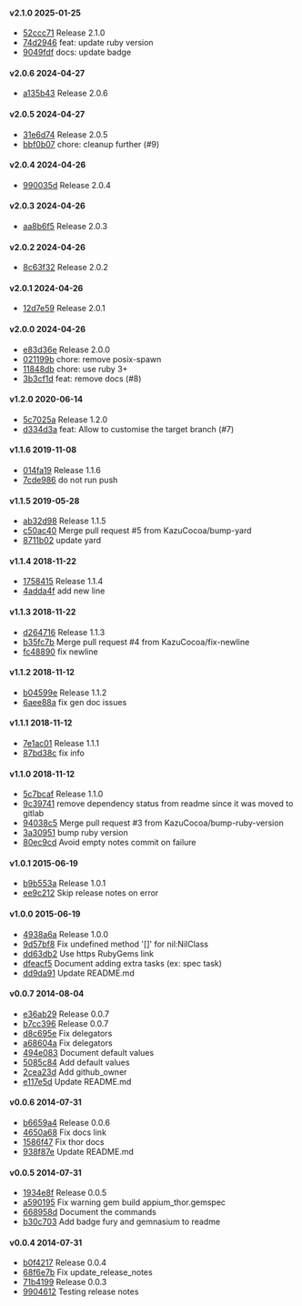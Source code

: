 #### v2.1.0 2025-01-25

- [52ccc71](https://github.com/appium/appium_thor/commit/52ccc7110becccfe7d91d1333ac25ae0c2298117) Release 2.1.0
- [74d2946](https://github.com/appium/appium_thor/commit/74d2946fe8cfbf5af710785cbff3be1dfc45a2f1) feat: update ruby version
- [9049fdf](https://github.com/appium/appium_thor/commit/9049fdf6272c9f68fe3f8f19a01b3a4768c111a6) docs: update badge


#### v2.0.6 2024-04-27

- [a135b43](https://github.com/appium/appium_thor/commit/a135b43f742cb1aa7acc2269502b010fed518b29) Release 2.0.6


#### v2.0.5 2024-04-27

- [31e6d74](https://github.com/appium/appium_thor/commit/31e6d7494e0402604e3ce8b10d426684e05c16a9) Release 2.0.5
- [bbf0b07](https://github.com/appium/appium_thor/commit/bbf0b07eecbb11e9d02e5b772ec3601f140f44f4) chore: cleanup further (#9)


#### v2.0.4 2024-04-26

- [990035d](https://github.com/appium/appium_thor/commit/990035d4a2c9dfab8757211b47d2cdf6bc5a1828) Release 2.0.4


#### v2.0.3 2024-04-26

- [aa8b6f5](https://github.com/appium/appium_thor/commit/aa8b6f51a53fd1791de11d42c4bacdf8bd25ccae) Release 2.0.3


#### v2.0.2 2024-04-26

- [8c63f32](https://github.com/appium/appium_thor/commit/8c63f32fdb00c07803de7e35d4b8d521c230092c) Release 2.0.2


#### v2.0.1 2024-04-26

- [12d7e59](https://github.com/appium/appium_thor/commit/12d7e59aa1cb41dcb0731e94bb183daead92c9ba) Release 2.0.1


#### v2.0.0 2024-04-26

- [e83d36e](https://github.com/appium/appium_thor/commit/e83d36e65c48dcfc71b00d28837a4c57517cc6b2) Release 2.0.0
- [021199b](https://github.com/appium/appium_thor/commit/021199b3bb179432cac93709292a275470f4bca7) chore: remove posix-spawn
- [11848db](https://github.com/appium/appium_thor/commit/11848db549003ba9b267622eb3e2677c4b9a004d) chore: use ruby 3+
- [3b3cf1d](https://github.com/appium/appium_thor/commit/3b3cf1d278ec18923875c5469e4e1da31df92472) feat: remove docs (#8)


#### v1.2.0 2020-06-14

- [5c7025a](https://github.com/appium/appium_thor/commit/5c7025a14e9a6dba1ff0f69b733983d965e9c2ee) Release 1.2.0
- [d334d3a](https://github.com/appium/appium_thor/commit/d334d3af298f2bde9dd828d015ac8fd6a096a8e4) feat: Allow to customise the target branch (#7)


#### v1.1.6 2019-11-08

- [014fa19](https://github.com/appium/appium_thor/commit/014fa19e5a2cf8d2d8d85fbd3d139b9c7d67fb50) Release 1.1.6
- [7cde986](https://github.com/appium/appium_thor/commit/7cde98641bef47ed92ecb5f5be03418283175bc6) do not run push


#### v1.1.5 2019-05-28

- [ab32d98](https://github.com/appium/appium_thor/commit/ab32d98572d23a69e17355fb831485c3fd51405d) Release 1.1.5
- [c50ac40](https://github.com/appium/appium_thor/commit/c50ac40a5b5a8fd1533dc1a177130a72dc4e69ff) Merge pull request #5 from KazuCocoa/bump-yard
- [8711b02](https://github.com/appium/appium_thor/commit/8711b02cd57602eea636f4df0c97bd24fdd5e8a8) update yard


#### v1.1.4 2018-11-22

- [1758415](https://github.com/appium/appium_thor/commit/1758415f0676af855b8a522e647e1d5eebfc71ad) Release 1.1.4
- [4adda4f](https://github.com/appium/appium_thor/commit/4adda4f099e75d4c97cdd69a5db69bfb029fd390) add new line


#### v1.1.3 2018-11-22

- [d264716](https://github.com/appium/appium_thor/commit/d264716b17dd0bca5ca704712084b7a5500d9d4a) Release 1.1.3
- [b35fc7b](https://github.com/appium/appium_thor/commit/b35fc7bc84151def687c430f91948a1dc3509dbc) Merge pull request #4 from KazuCocoa/fix-newline
- [fc48890](https://github.com/appium/appium_thor/commit/fc4889026ae92b828ce8be98ad67a5a46dca2af3) fix newline


#### v1.1.2 2018-11-12

- [b04599e](https://github.com/appium/appium_thor/commit/b04599e462699083201e21ae6d7e4a0b4e90a1e9) Release 1.1.2
- [6aee88a](https://github.com/appium/appium_thor/commit/6aee88afb1467b39bdfea06a9e5e8f3cad3a879d) fix gen doc issues


#### v1.1.1 2018-11-12

- [7e1ac01](https://github.com/appium/appium_thor/commit/7e1ac01f1398a10f22b36bd230ea8ea74937cbed) Release 1.1.1
- [87bd38c](https://github.com/appium/appium_thor/commit/87bd38cf9b64761f59d97a71ad04308a75bb1a77) fix info


#### v1.1.0 2018-11-12

- [5c7bcaf](https://github.com/appium/appium_thor/commit/5c7bcaff616abd2b0593f056a940d64f5b0ce3c2) Release 1.1.0
- [9c39741](https://github.com/appium/appium_thor/commit/9c3974152191d983cad71cc60b412ff1788d973c) remove dependency status from readme since it was moved to gitlab
- [94038c5](https://github.com/appium/appium_thor/commit/94038c50da0683c308dd251759d743190cbe53bc) Merge pull request #3 from KazuCocoa/bump-ruby-version
- [3a30951](https://github.com/appium/appium_thor/commit/3a309515c46fec8424bacdcc929e6c1e56b50066) bump ruby version
- [80ec9cd](https://github.com/appium/appium_thor/commit/80ec9cdd97fc1dd2d7d857674ab2629571cd9fea) Avoid empty notes commit on failure


#### v1.0.1 2015-06-19

- [b9b553a](https://github.com/appium/appium_thor/commit/b9b553ae60ea2b1d435560aae5f08c7798b6f52d) Release 1.0.1
- [ee9c212](https://github.com/appium/appium_thor/commit/ee9c212b01545a2e5d54c7d1ec3076a071a4ea35) Skip release notes on error


#### v1.0.0 2015-06-19

- [4938a6a](https://github.com/appium/appium_thor/commit/4938a6adcc98a5ebbca28b96280c66bce4ee0ff8) Release 1.0.0
- [9d57bf8](https://github.com/appium/appium_thor/commit/9d57bf82f4ed60b07108ff8300eb9d51ce05474a) Fix undefined method '[]' for nil:NilClass
- [dd63db2](https://github.com/appium/appium_thor/commit/dd63db2c1cda0bd585756b852d717260ac6ded70) Use https RubyGems link
- [dfeacf5](https://github.com/appium/appium_thor/commit/dfeacf5c16d0db32130d77b809b3c2f966c74551) Document adding extra tasks (ex: spec task)
- [dd9da91](https://github.com/appium/appium_thor/commit/dd9da91377d1bfc72de5dae167444f9dea18d150) Update README.md


#### v0.0.7 2014-08-04

- [e36ab29](https://github.com/appium/appium_thor/commit/e36ab29971eb4ccc0b5b4527f23dbb34bf590107) Release 0.0.7
- [b7cc396](https://github.com/appium/appium_thor/commit/b7cc3965b33020e599e83188efafbd946472f728) Release 0.0.7
- [d8c695e](https://github.com/appium/appium_thor/commit/d8c695e344c2cddd315c644c0363176e01fac323) Fix delegators
- [a68604a](https://github.com/appium/appium_thor/commit/a68604a1f76827fb3b4b3fcbedd8a1eacc818005) Fix delegators
- [494e083](https://github.com/appium/appium_thor/commit/494e08359e8dcff04cf85d06b6a13ce6043f8c8b) Document default values
- [5085c84](https://github.com/appium/appium_thor/commit/5085c849829a770e34e7e1f2a70a1dba61ef229d) Add default values
- [2cea23d](https://github.com/appium/appium_thor/commit/2cea23dbc055006d17ceb8aef2f25341ea765aa4) Add github_owner
- [e117e5d](https://github.com/appium/appium_thor/commit/e117e5dead6c67a9dc47fbf697358d91246ad414) Update README.md


#### v0.0.6 2014-07-31

- [b6659a4](https://github.com/appium/appium_thor/commit/b6659a4ea55c99cf68707f75d02ef29062760a00) Release 0.0.6
- [4650a68](https://github.com/appium/appium_thor/commit/4650a68713b0f7937cf3be6f96e06916c0f78bb4) Fix docs link
- [1586f47](https://github.com/appium/appium_thor/commit/1586f4789aa8db3284f8f274eaf57b50f94f6d0e) Fix thor docs
- [938f87e](https://github.com/appium/appium_thor/commit/938f87ea1bd081297af0b1e94e427409f0e3c9d0) Update README.md


#### v0.0.5 2014-07-31

- [1934e8f](https://github.com/appium/appium_thor/commit/1934e8f05cf7eb9b2c8e0da76eb1ebb895511f2f) Release 0.0.5
- [a590195](https://github.com/appium/appium_thor/commit/a59019548b4b3e64209b3f04fc8a21e93068c789) Fix warning gem build appium_thor.gemspec
- [668958d](https://github.com/appium/appium_thor/commit/668958df039878e0b71ab2e74f1b1836510264d7) Document the commands
- [b30c703](https://github.com/appium/appium_thor/commit/b30c703152ac02e8774ad30bf404982fbb62c567) Add badge fury and gemnasium to readme


#### v0.0.4 2014-07-31

- [b0f4217](https://github.com/appium/appium_thor/commit/b0f42170c7b7df3befa9651647ea8c65ecd86710) Release 0.0.4
- [68f6e7b](https://github.com/appium/appium_thor/commit/68f6e7b4d641017eee1123fbcc9872940adf37b8) Fix update_release_notes
- [71b4199](https://github.com/appium/appium_thor/commit/71b419998ce835cf1e722563cd9ba99d89da6fb0) Release 0.0.3
- [9904612](https://github.com/appium/appium_thor/commit/99046121f53f42bebb0cea4971f89b91c358da22) Testing release notes